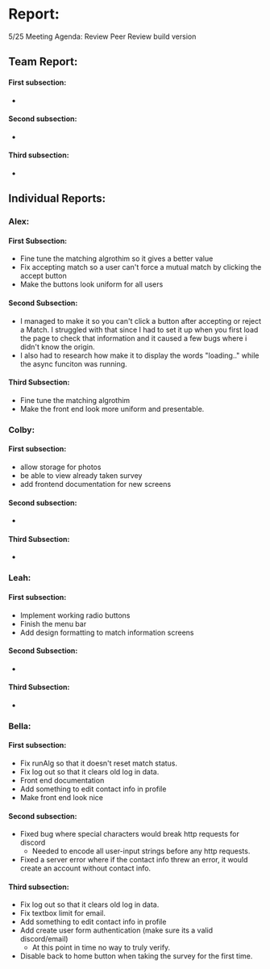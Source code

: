 # Report:

5/25 Meeting Agenda:
Review Peer Review build version

## Team Report:
#### First subsection:
-

#### Second subsection:
- 

#### Third subsection:
- 

## Individual Reports:

### Alex:
#### First Subsection:
- Fine tune the matching algrothim so it gives a better value
- Fix accepting match so a user can't force a mutual
  match by clicking the accept button
- Make the buttons look uniform for all users

#### Second Subsection:
- I managed to make it so you can't click a button after accepting
  or reject a Match. I struggled with that since I had to set it up
  when you first load the page to check that information and it caused
  a few bugs where i didn't know the origin.
- I also had to research how make it to display the words "loading.." while the 
  async funciton was running.

#### Third Subsection:
- Fine tune the matching algrothim
- Make the front end look more uniform and presentable.

### Colby:
#### First subsection:
- allow storage for photos
- be able to view already taken survey
- add frontend documentation for new screens

#### Second subsection:
-

#### Third Subsection:
-

### Leah:
#### First subsection:
- Implement working radio buttons
- Finish the menu bar
- Add design formatting to match information screens

#### Second Subsection:
-

#### Third Subsection:
-

### Bella:
#### First subsection:
- Fix runAlg so that it doesn't reset match status.
- Fix log out so that it clears old log in data.
- Front end documentation
- Add something to edit contact info in profile
- Make front end look nice

#### Second subsection:
- Fixed bug where special characters would break http requests for discord
  - Needed to encode all user-input strings before any http requests.
- Fixed a server error where if the contact info threw an error, it would create an account without contact info.

#### Third subsection:
- Fix log out so that it clears old log in data.
- Fix textbox limit for email.
- Add something to edit contact info in profile
- Add create user form authentication (make sure its a valid discord/email)
  - At this point in time no way to truly verify.
- Disable back to home button when taking the survey for the first time.
